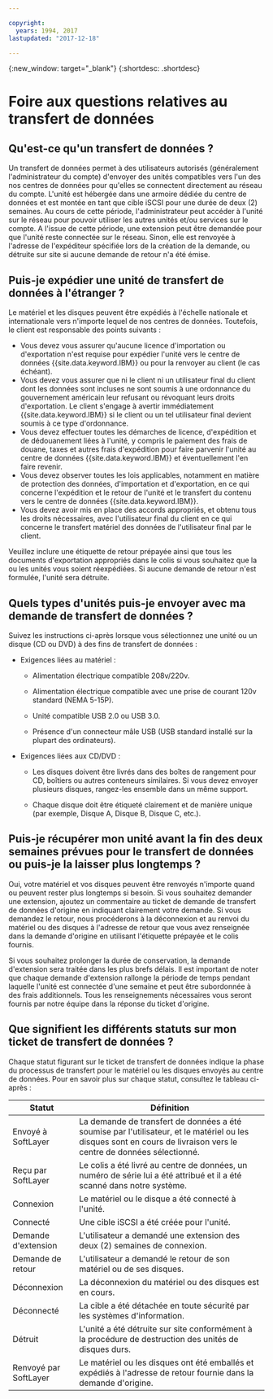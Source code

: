 ```yaml
---

copyright:
  years: 1994, 2017
lastupdated: "2017-12-18"

---
```

{:new_window: target="_blank"}
{:shortdesc: .shortdesc}

# Foire aux questions relatives au transfert de données

## Qu'est-ce qu'un transfert de données ?

Un transfert de données permet à des utilisateurs autorisés (généralement l'administrateur du compte) d'envoyer des unités compatibles vers l'un des nos centres de données pour qu'elles se connectent directement au réseau du compte. L'unité est hébergée dans une armoire dédiée du centre de données et est montée en tant que cible iSCSI pour une durée de deux (2) semaines. Au cours de cette période, l'administrateur peut accéder à l'unité sur le réseau pour pouvoir utiliser les autres unités et/ou services sur le compte. A l'issue de cette période, une extension peut être demandée pour que l'unité reste connectée sur le réseau. Sinon, elle est renvoyée à l'adresse de l'expéditeur spécifiée lors de la création de la demande, ou détruite sur site si aucune demande de retour n'a été émise.


## Puis-je expédier une unité de transfert de données à l'étranger ?

Le matériel et les disques peuvent être expédiés à l'échelle nationale et internationale vers n'importe lequel de nos centres de données. Toutefois, le client est responsable des points suivants :

- Vous devez vous assurer qu'aucune licence d'importation ou d'exportation n'est requise pour expédier l'unité vers le centre de données {{site.data.keyword.IBM}} ou pour la renvoyer au client (le cas échéant). 
- Vous devez vous assurer que ni le client ni un utilisateur final du client dont les données sont incluses ne sont soumis à une ordonnance du gouvernement américain leur refusant ou révoquant leurs droits d'exportation. Le client s'engage à avertir immédiatement {{site.data.keyword.IBM}} si le client ou un tel utilisateur final devient soumis à ce type d'ordonnance.
- Vous devez effectuer toutes les démarches de licence, d'expédition et de dédouanement liées à l'unité, y compris le paiement des frais de douane, taxes et autres frais d'expédition pour faire parvenir l'unité au centre de données {{site.data.keyword.IBM}} et éventuellement l'en faire revenir.
- Vous devez observer toutes les lois applicables, notamment en matière de protection des données, d'importation et d'exportation, en ce qui concerne l'expédition et le retour de l'unité et le transfert du contenu vers le centre de données {{site.data.keyword.IBM}}.
- Vous devez avoir mis en place des accords appropriés, et obtenu tous les droits nécessaires, avec l'utilisateur final du client en ce qui concerne le transfert matériel des données de l'utilisateur final par le client.

Veuillez inclure une étiquette de retour prépayée ainsi que tous les documents d'exportation appropriés dans le colis si vous souhaitez que la ou les unités vous soient réexpédiées. Si aucune demande de retour n'est formulée, l'unité sera détruite.


## Quels types d'unités puis-je envoyer avec ma demande de transfert de données ?
Suivez les instructions ci-après lorsque vous sélectionnez une unité ou un disque (CD ou DVD) à des fins de transfert de données :

- Exigences liées au matériel :
   - Alimentation électrique compatible 208v/220v.

   - Alimentation électrique compatible avec une prise de courant 120v standard (NEMA 5-15P).

   - Unité compatible USB 2.0 ou USB 3.0.

   - Présence d'un connecteur mâle USB (USB standard installé sur la plupart des ordinateurs).
 
- Exigences liées aux CD/DVD :

   - Les disques doivent être livrés dans des boîtes de rangement pour CD, boîtiers ou autres conteneurs similaires. Si vous devez envoyer plusieurs disques, rangez-les ensemble dans un même support.

   - Chaque disque doit être étiqueté clairement et de manière unique (par exemple, Disque A, Disque B, Disque C, etc.).
   
## Puis-je récupérer mon unité avant la fin des deux semaines prévues pour le transfert de données ou puis-je la laisser plus longtemps ? 

Oui, votre matériel et vos disques peuvent être renvoyés n'importe quand ou peuvent rester plus longtemps si besoin. Si vous souhaitez demander une extension, ajoutez un commentaire au ticket de demande de transfert de données d'origine en indiquant clairement votre demande. Si vous demandez le retour, nous procéderons à la déconnexion et au renvoi du matériel ou des disques à l'adresse de retour que vous avez renseignée dans la demande d'origine en utilisant l'étiquette prépayée et le colis fournis. 

Si vous souhaitez prolonger la durée de conservation, la demande d'extension sera traitée dans les plus brefs délais. Il est important de noter que chaque demande d'extension rallonge la période de temps pendant laquelle l'unité est connectée d'une semaine et peut être subordonnée à des frais additionnels. Tous les renseignements nécessaires vous seront fournis par notre équipe dans la réponse du ticket d'origine.
   
## Que signifient les différents statuts sur mon ticket de transfert de données ?

Chaque statut figurant sur le ticket de transfert de données indique la phase du processus de transfert pour le matériel ou les disques envoyés au centre de données. Pour en savoir plus sur chaque statut, consultez le tableau ci-après :

|Statut 	| Définition |
|---------| -----------|
|Envoyé à SoftLayer 	|La demande de transfert de données a été soumise par l'utilisateur, et le matériel ou les disques sont en cours de livraison vers le centre de données sélectionné.|
|Reçu par SoftLayer |	Le colis a été livré au centre de données, un numéro de série lui a été attribué et il a été scanné dans notre système.|
|Connexion |	Le matériel ou le disque a été connecté à l'unité.|
|Connecté |	Une cible iSCSI a été créée pour l'unité.|
|Demande d'extension |	L'utilisateur a demandé une extension des deux (2) semaines de connexion.|
|Demande de retour | L'utilisateur a demandé le retour de son matériel ou de ses disques.|
|Déconnexion |	La déconnexion du matériel ou des disques est en cours.|
|Déconnecté |	La cible a été détachée en toute sécurité par les systèmes d'information.|
|Détruit | L'unité a été détruite sur site conformément à la procédure de destruction des unités de disques durs.|
|Renvoyé par SoftLayer |	Le matériel ou les disques ont été emballés et expédiés à l'adresse de retour fournie dans la demande d'origine.|

